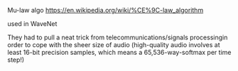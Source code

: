 
Mu-law algo
https://en.wikipedia.org/wiki/%CE%9C-law_algorithm

used in WaveNet

They had to pull a neat trick from telecommunications/signals processingin order to cope with the sheer size of audio (high-quality audio involves at least 16-bit precision samples, which means a 65,536-way-softmax per time step!)
